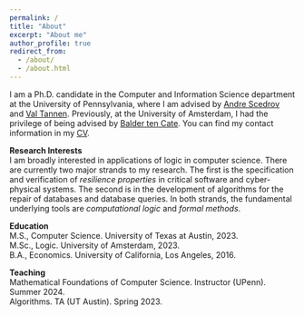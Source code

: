 ```yaml
---
permalink: /
title: "About"
excerpt: "About me"
author_profile: true
redirect_from: 
  - /about/
  - /about.html
---
```


I am a Ph.D. candidate in the Computer and Information Science department at the University of Pennsylvania, where I am advised by <a href="https://www.cis.upenn.edu/~scedrov/">Andre Scedrov</a> and <a href="https://www.cis.upenn.edu/~val/home.html">Val Tannen</a>. Previously, at the University of Amsterdam, I had the privilege of being advised by <a href="https://staff.fnwi.uva.nl/b.d.tencate/">Balder ten Cate</a>. You can find my contact information in my <a href="/files/cv-20250901.pdf">CV</a>.

<p> <strong> Research Interests </strong> <br>
I am broadly interested in applications of logic in computer science. There are currently two major strands to my research. The first is the specification and verification of <em>resilience properties</em> in critical software and cyber-physical systems. The second is in the development of algorithms for the repair of databases and database queries. In both strands, the fundamental underlying tools are <em>computational logic</em> and <em>formal methods</em>.

<p> <strong> Education </strong> <br>
M.S., Computer Science. University of Texas at Austin, 2023. <br>
M.Sc., Logic. University of Amsterdam, 2023. <br>
B.A., Economics. University of California, Los Angeles, 2016. </p>

<p> <strong> Teaching </strong> <br>
Mathematical Foundations of Computer Science. Instructor (UPenn). Summer 2024. <br>
Algorithms. TA (UT Austin). Spring 2023. </p>
